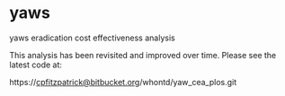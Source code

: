 # yaws
yaws eradication cost effectiveness analysis

This analysis has been revisited and improved over time. Please see the latest code at:

https://cpfitzpatrick@bitbucket.org/whontd/yaw_cea_plos.git
